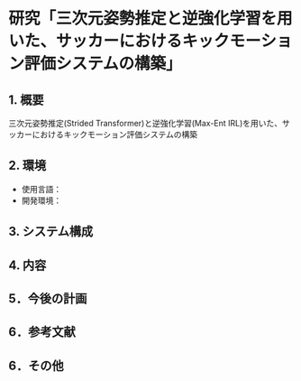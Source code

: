 # 研究「三次元姿勢推定と逆強化学習を用いた、サッカーにおけるキックモーション評価システムの構築」

## 1. 概要
三次元姿勢推定(Strided Transformer)と逆強化学習(Max-Ent IRL)を用いた、サッカーにおけるキックモーション評価システムの構築  


## 2. 環境
- 使用言語：
- 開発環境：

## 3. システム構成

## 4. 内容

## 5．今後の計画

## 6．参考文献

## 6．その他
